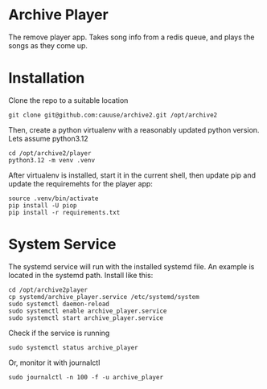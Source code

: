 # Archive Player
The remove player app.
Takes song info from a redis queue, and plays the songs as they come up.


# Installation

Clone the repo to a suitable location

    git clone git@github.com:cauuse/archive2.git /opt/archive2

Then, create a python virtualenv with a reasonably updated python version. Lets assume
python3.12

    cd /opt/archive2/player
    python3.12 -m venv .venv

After virtualenv is installed, start it in the current shell, then update pip and
update the requiremehts for the player app:

    source .venv/bin/activate
    pip install -U piop
    pip install -r requirements.txt

# System Service

The systemd service will run with the installed systemd file. An example is located in the
systemd path. Install like this:

    cd /opt/archive2player
    cp systemd/archive_player.service /etc/systemd/system
    sudo systemctl daemon-reload
    sudo systemctl enable archive_player.service
    sudo systemctl start archive_player.service

Check if the service is running

    sudo systemctl status archive_player

Or, monitor it with journalctl

    sudo journalctl -n 100 -f -u archive_player


